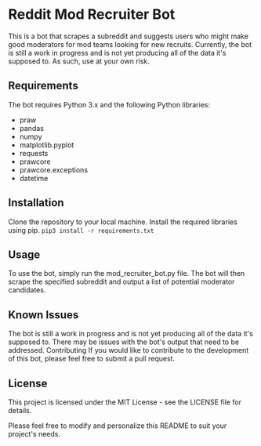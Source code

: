 # Reddit Mod Recruiter Bot
This is a bot that scrapes a subreddit and suggests users who might make good moderators for mod teams looking for new recruits. Currently, the bot is still a work in progress and is not yet producing all of the data it's supposed to. As such, use at your own risk.

## Requirements
The bot requires Python 3.x and the following Python libraries:

- praw
- pandas
- numpy
- matplotlib.pyplot
- requests
- prawcore
- prawcore.exceptions
- datetime
 

## Installation
Clone the repository to your local machine.
Install the required libraries using pip.
```pip3 install -r requirements.txt```

## Usage
To use the bot, simply run the mod_recruiter_bot.py file. The bot will then scrape the specified subreddit and output a list of potential moderator candidates.

## Known Issues
The bot is still a work in progress and is not yet producing all of the data it's supposed to.
There may be issues with the bot's output that need to be addressed.
Contributing
If you would like to contribute to the development of this bot, please feel free to submit a pull request.

## License
This project is licensed under the MIT License - see the LICENSE file for details.

Please feel free to modify and personalize this README to suit your project's needs.
